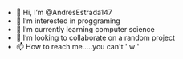 - 👋 Hi, I’m @AndresEstrada147
- 👀 I’m interested in proggraming
- 🌱 I’m currently learning computer science
- 💞️ I’m looking to collaborate on a random project
- 📫 How to reach me.....you can't  ' w '

<!---
AndresEstrada147/AndresEstrada147 is a ✨ special ✨ repository because its `README.md` (this file) appears on your GitHub profile.
You can click the Preview link to take a look at your changes.
--->
